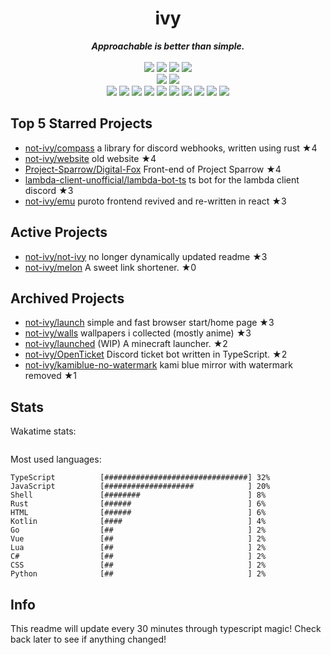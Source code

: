 <!-- deno-fmt-ignore-file -->
<h1 align="center">ivy</h1>
<div align="center">
  <b><i>Approachable is better than simple.</i></b>
  <br />
  <br />
  <img src="https://img.shields.io/badge/-Vim-%23e9d3d0?logo=Vim&labelColor=4c566a" />
  <img src="https://img.shields.io/badge/-CLion-%23ec91d8?logo=CLion&labelColor=4c566a" />
  <img src="https://img.shields.io/badge/-IntellJ IDEA-%23f69ee1?logo=IntelliJIDEA&labelColor=4c566a" />
  <img src="https://img.shields.io/badge/-Visual Studio Code-%23ffbeef?logo=VisualStudioCode&labelColor=4c566a" />
  <br />
  <img src="https://img.shields.io/badge/-macOS-%23ffaaea?logo=macOS&labelColor=4c566a" />
  <img src="https://img.shields.io/badge/-Linux-%23f4d3d5?logo=Linux&labelColor=4c566a" />
  <br />
<img src="https://img.shields.io/badge/-Rust-f8edeb" />
<img src="https://img.shields.io/badge/-JavaScript-e8e8e4" />
<img src="https://img.shields.io/badge/-TypeScript-d8e2dc" />
<img src="https://img.shields.io/badge/-other-ffe5d9" />
<img src="https://img.shields.io/badge/-Go-fec89a" />
<img src="https://img.shields.io/badge/-Shell-ffd7ba" />
<img src="https://img.shields.io/badge/-Kotlin-ece4db" />
<img src="https://img.shields.io/badge/-Vue-fec5bb" />
<img src="https://img.shields.io/badge/-HTML-fcd5ce" />
<img src="https://img.shields.io/badge/-Lua-fae1dd" />
  <br />
</div>

## Top 5 Starred Projects

- [not-ivy/compass](https://github.com/not-ivy/compass) a library for discord webhooks, written using rust ★4
- [not-ivy/website](https://github.com/not-ivy/website) old website ★4
- [Project-Sparrow/Digital-Fox](https://github.com/Project-Sparrow/Digital-Fox) Front-end of Project Sparrow ★4
- [lambda-client-unofficial/lambda-bot-ts](https://github.com/lambda-client-unofficial/lambda-bot-ts) ts bot for the lambda client discord ★3
- [not-ivy/emu](https://github.com/not-ivy/emu) puroto frontend revived and re-written in react ★3

## Active Projects

- [not-ivy/not-ivy](https://github.com/not-ivy/not-ivy) no longer dynamically updated readme ★3
- [not-ivy/melon](https://github.com/not-ivy/melon) A sweet link shortener. ★0

## Archived Projects

- [not-ivy/launch](https://github.com/not-ivy/launch) simple and fast browser start/home page ★3
- [not-ivy/walls](https://github.com/not-ivy/walls) wallpapers i collected (mostly anime) ★3
- [not-ivy/launched](https://github.com/not-ivy/launched) (WIP) A minecraft launcher. ★2
- [not-ivy/OpenTicket](https://github.com/not-ivy/OpenTicket) Discord ticket bot written in TypeScript. ★2
- [not-ivy/kamiblue-no-watermark](https://github.com/not-ivy/kamiblue-no-watermark) kami blue mirror with watermark removed ★1

## Stats

Wakatime stats:
```

```

Most used languages:
```
TypeScript          [################################] 32%
JavaScript          [####################            ] 20%
Shell               [########                        ] 8%
Rust                [######                          ] 6%
HTML                [######                          ] 6%
Kotlin              [####                            ] 4%
Go                  [##                              ] 2%
Vue                 [##                              ] 2%
Lua                 [##                              ] 2%
C#                  [##                              ] 2%
CSS                 [##                              ] 2%
Python              [##                              ] 2%
```

## Info

This readme will update every 30 minutes through typescript magic! Check back later to see if anything changed!
